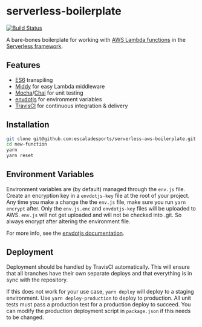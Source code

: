 # serverless-boilerplate

[![Build Status](https://travis-ci.org/escaladesports/serverless-boilerplate.svg?branch=master)](https://travis-ci.org/escaladesports/serverless-boilerplate)

A bare-bones boilerplate for working with [AWS Lambda functions](https://aws.amazon.com/lambda/) in the [Serverless framework](https://serverless.com/).

## Features

- [ES6](http://es6-features.org/) transpiling
- [Middy](https://middy.js.org/) for easy Lambda middleware
- [Mocha](https://mochajs.org/)/[Chai](http://chaijs.com/) for unit testing
- [envdotjs](https://www.npmjs.com/package/envdotjs) for environment variables
- [TravisCI](https://travis-ci.org/) for continuous integration & delivery

## Installation

```bash
git clone git@github.com:escaladesports/serverless-aws-boilerplate.git new-function
cd new-function
yarn
yarn reset
```

## Environment Variables

Environment variables are (by default) managed through the `env.js` file. Create an encryption key in a `envdotjs-key` file at the root of your project. Any time you make a change the the `env.js` file, make sure you run `yarn encrypt` after. Only the `env.js.enc` and `envdotjs-key` files will be uploaded to AWS. `env.js` will not get uploaded and will not be checked into .git. So always encrypt after altering the environment file.

For more info, see the [envdotjs documentation](https://github.com/escaladesports/envdotjs).

## Deployment

Deployment should be handled by TravisCI automatically. This will ensure that all branches have their own separate deploys and that everything is in sync with the repository.

If this does not work for your use case, `yarn deploy` will deploy to a staging environment. Use `yarn deploy-production` to deploy to production. All unit tests must pass a production test for a production deploy to succeed. You can modify the production deployment script in `package.json` if this needs to be changed.